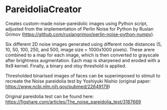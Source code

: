 # PareidoliaCreator

Creates custom-made noise-pareidolic images using Python script, adjusted from the implementation of Perlin Noise for Python by Ruslan Grimov (https://github.com/ruslangrimov/perlin-noise-python-numpy). 

Six different 2D noise images generated using different node distances (5, 10, 50, 100, 250, and 500, image size = 1000x1000 pixels). 
These arere combined to a map for each image, which is then converted to grayscale after brightness augmentation. 
Each map is sharpened and eroded with a 9x9 kernel. 
Finally, a binary and otsy threshold is applied. 

Thresholded binarised images of faces can be superimposed to stimuli to recreate the Noise pareidolia test by Yoshiyuki Nishio (original paper: https://www.ncbi.nlm.nih.gov/pubmed/22649179)

Original pareidolia test can be found here: 
https://figshare.com/articles/The_noise_pareidolia_test/3187669
